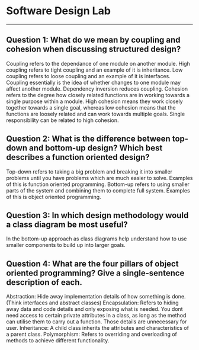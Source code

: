 # Software Design Lab

---

## Question 1: What do we mean by coupling and cohesion when discussing structured design?
Coupling refers to the dependance of one module on another module. High coupling refers to tight coupling and an example of it is inheritance. Low coupling refers to loose coupling and an example of it is interfaces. Coupling essentially is the idea of whether changes to one module may affect another module. Dependency inversion reduces coupling.
Cohesion refers to the degree how closely related functions are in working towards a single purpose within a module. High cohesion means they work closely together towards a single goal, whereas low cohesion means that the functions are loosely related and can work towards multiple goals. Single responsibility can be related to high cohesion.

## Question 2: What is the difference between top-down and bottom-up design? Which best describes a function oriented design?
Top-down refers to taking a big problem and breaking it into smaller problems until you have problems which are much easier to solve. Examples of this is function oriented programming.
Bottom-up refers to using smaller parts of the system and combining them to complete full system. Examples of this is object oriented programming.

## Question 3: In which design methodology would a class diagram be most useful?
In the bottom-up approach as class diagrams help understand how to use smaller components to build up into larger goals.

## Question 4: What are the four pillars of object oriented programming? Give a single-sentence description of each.
Abstraction: Hide away implementation details of how something is done. (Think interfaces and abstract classes)
Encapsulation: Refers to hiding away data and code details and only exposing what is needed. You dont need access to certain private attributes in a class, as long as the method can utilise them to carry out a function. Those details are unnecessary for user.
Inheritance: A child class inherits the attributes and characteristics of a parent class.
Polymorphism: Refers to overriding and overloading of methods to achieve different functionality.

